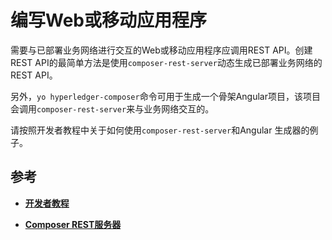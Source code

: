 # 编写Web或移动应用程序

需要与已部署业务网络进行交互的Web或移动应用程序应调用REST API。创建REST API的最简单方法是使用`composer-rest-server`动态生成已部署业务网络的REST API。

另外，`yo hyperledger-composer`命令可用于生成一个骨架Angular项目，该项目会调用`composer-rest-server`来与业务网络交互的。

请按照开发者教程中关于如何使用`composer-rest-server`和Angular 生成器的例子。

## 参考

- [**开发者教程**](tutorials_developer-tutorial.md)

- [**Composer REST服务器**](integrating_getting-started-rest-api.md)
